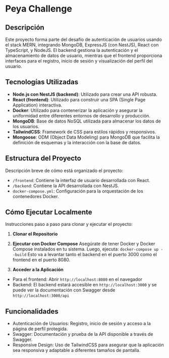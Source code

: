 # Peya Challenge

## Descripción
Este proyecto forma parte del desafío de autenticación de usuarios usando el stack MERN, integrando MongoDB, ExpressJS (con NestJS), React con TypeScript, y NodeJS. El backend gestiona la autenticación y el almacenamiento de datos de usuario, mientras que el frontend proporciona interfaces para el registro, inicio de sesión y visualización del perfil del usuario.

## Tecnologías Utilizadas
- **Node.js con NestJS (backend)**: Utilizado para crear una API robusta.
- **React (frontend)**: Utilizado para construir una SPA (Single Page Application) interactiva.
- **Docker**: Utilizado para contenerizar la aplicación y asegurar la uniformidad entre diferentes entornos de desarrollo y producción.
- **MongoDB**: Base de datos NoSQL utilizada para almacenar los datos de los usuarios.
- **TailwindCSS**: Framework de CSS para estilos rápidos y responsivos.
- **Mongoose**: ODM (Object Data Modeling) para MongoDB que facilita la definición de esquemas y la interacción con la base de datos.

## Estructura del Proyecto
Descripción breve de cómo está organizado el proyecto:
- `/frontend`: Contiene la interfaz de usuario desarrollada con React.
- `/backend`: Contiene la API desarrollada con NestJS.
- `docker-compose.yml`: Configuración para la orquestación de los contenedores Docker.

## Cómo Ejecutar Localmente
Instrucciones paso a paso para clonar y ejecutar el proyecto:

1. **Clonar el Repositorio**

2. **Ejecutar con Docker Compose**
Asegúrate de tener Docker y Docker Compose instalados en tu sistema. Luego, ejecuta:
`docker-compose up --build`
Esto va a levantar tanto el backend en el puerto 3000 como el frontend en el puerto 8080.

3. **Acceder a la Aplicación**
- Para el frontend: Abrir `http://localhost:8080` en el navegador
- Backend: El backend estará accesible en `http://localhost:3000` y se puede ver la documentación con Swagger desde `http://localhost:3000/api`

## Funcionalidades
- Autenticación de Usuarios: Registro, inicio de sesión y acceso a la página de perfil protegida.
- Swagger: Documentación y prueba de la API disponible a través de Swagger.
- Responsive Design: Uso de TailwindCSS para asegurar que la aplicación sea responsiva y adaptable a diferentes tamaños de pantalla.
